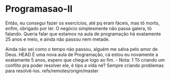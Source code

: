# Programasao-II
Então, eu consegui fazer os exercícios, até pq eram fáceis, mas tô morto, enfim, obrigado por ler.
O negócio simplesmente não passa galera, tô falando.
Queria falar que estamos na aula de programação há exatamente 25 anos e meio, e ainda não passou nem metade.

Ainda não sei como o tempo não passou, alguém me salva pelo amor de Deus. HEAD
É uma nova aula de Programação, cá estou eu novamente a exatamente 5 anos, espero que chegue logo ao fim. - Nota: 1
Tô criando um conflito pra poder resolver ele, é tipo a vida né? Sempre criando problemas para resolvê-los.
refs/remotes/origin/master
